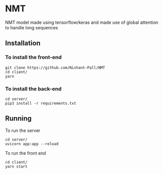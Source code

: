 # NMT
NMT model made using tensorflow/keras and made use of global attention to handle long sequences

## Installation

### To install the front-end
```
git clone https://github.com/Nishant-Pall/NMT
cd client/
yarn
```
### To install the back-end
```
cd server/
pip3 install -r requirements.txt
```

## Running

To run the server
```
cd server/
uvicorn app:app --reload
```
To run the front end
```
cd client/
yarn start
```
